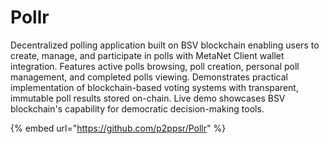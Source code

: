 # Pollr

Decentralized polling application built on BSV blockchain enabling users to create, manage, and participate in polls with MetaNet Client wallet integration. Features active polls browsing, poll creation, personal poll management, and completed polls viewing. Demonstrates practical implementation of blockchain-based voting systems with transparent, immutable poll results stored on-chain. Live demo showcases BSV blockchain's capability for democratic decision-making tools.

{% embed url="https://github.com/p2ppsr/Pollr" %}
